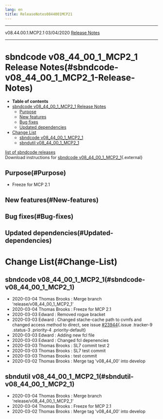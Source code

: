 ```yaml
---
lang: en
title: ReleaseNotes0844001MCP21
---
```


  -------------------- ------------ -- -- ------------------------------------------------------------
  v08.44.00.1.MCP2.1   03/04/2020         [Release Notes](ReleaseNotes0844001MCP21.html)
  -------------------- ------------ -- -- ------------------------------------------------------------



sbndcode v08\_44\_00\_1\_MCP2\_1 Release Notes(#sbndcode-v08_44_00_1_MCP2_1-Release-Notes)
===========================================================================================================

-   **Table of contents**
-   [sbndcode v08\_44\_00\_1\_MCP2\_1 Release
    Notes](#sbndcode-v08_44_00_1_MCP2_1-Release-Notes)
    -   [Purpose](#Purpose)
    -   [New features](#New-features)
    -   [Bug fixes](#Bug-fixes)
    -   [Updated dependencies](#Updated-dependencies)
-   [Change List](#Change-List)
    -   [sbndcode v08\_44\_00\_1\_MCP2\_1](#sbndcode-v08_44_00_1_MCP2_1)
    -   [sbndutil v08\_44\_00\_1\_MCP2\_1](#sbndutil-v08_44_00_1_MCP2_1)

[list of sbndcode
releases](List_of_SBND_code_releases.html)\
Download instructions for [sbndcode
v08\_44\_00\_1\_MCP2\_1](http://scisoft.fnal.gov/scisoft/bundles/sbnd/v08_44_00_1_MCP2_1/sbndcode-v08_44_00_1_MCP2_1.html){.external}



Purpose(#Purpose)
----------------------------------

-   Freeze for MCP 2.1



New features(#New-features)
--------------------------------------------



Bug fixes(#Bug-fixes)
--------------------------------------



Updated dependencies(#Updated-dependencies)
------------------------------------------------------------



Change List(#Change-List)
==========================================



sbndcode v08\_44\_00\_1\_MCP2\_1(#sbndcode-v08_44_00_1_MCP2_1)
-------------------------------------------------------------------------------

-   2020-03-04 Thomas Brooks : Merge branch
    \'release/v08\_44\_00\_1\_MCP2\_1\'
-   2020-03-04 Thomas Brooks : Freeze for MCP 2.1
-   2020-03-03 Edward : Removed rogue bracket
-   2020-03-03 Edward : Changed stache-cache path to cvmfs and changed
    access method to direct, see issue
    [\#23944](/redmine/issues/23944 "Necessary Maintenance: GENIEHelper needs to use the cvmfs stash cache path and DIRECT access (Resolved)"){.issue
    .tracker-9 .status-3 .priority-4 .priority-default}
-   2020-03-03 Edward : Adding new fcl file
-   2020-03-03 Edward : Changed fcl depenencies
-   2020-03-03 Thomas Brooks : SL7 commit test 2
-   2020-03-03 Thomas Brooks : SL7 test commit
-   2020-03-03 Thomas Brooks : test commit
-   2020-03-02 Thomas Brooks : Merge tag \'v08\_44\_00\' into develop



sbndutil v08\_44\_00\_1\_MCP2\_1(#sbndutil-v08_44_00_1_MCP2_1)
-------------------------------------------------------------------------------

-   2020-03-04 Thomas Brooks : Merge branch
    \'release/v08\_44\_00\_1\_MCP2\_1\'
-   2020-03-04 Thomas Brooks : Freeze for MCP 2.1
-   2020-03-02 Thomas Brooks : Merge tag \'v08\_44\_00\' into develop
